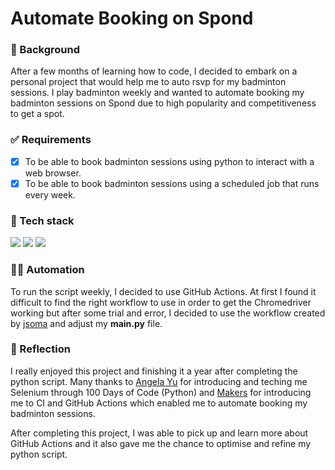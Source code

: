 # Automate Booking on Spond

### 🎇 Background
After a few months of learning how to code, I decided to embark on a personal project that would help me to auto rsvp for my badminton sessions. I play badminton weekly and wanted to automate booking my badminton sessions on Spond due to high popularity and competitiveness to get a spot. 

### ✅ Requirements
- [x] To be able to book badminton sessions using python to interact with a web browser.
- [x] To be able to book badminton sessions using a scheduled job that runs every week.

### 🚀 Tech stack
 <img src="https://img.shields.io/badge/python-3670A0?style=for-the-badge&logo=python&logoColor=ffdd54"> <img src="https://img.shields.io/badge/selenium-43B02A?style=for-the-badge&logo=selenium&logoColor=white">
<img src="https://img.shields.io/badge/github-000000?style=for-the-badge&logo=github&logoColor=white">

### 🏃‍♀️ Automation

To run the script weekly, I decided to use GitHub Actions. At first I found it difficult to find the right workflow to use in order to get the Chromedriver working but after some trial and error, I decided to use the workflow created by [jsoma](https://github.com/jsoma/selenium-github-actions) and adjust my <b>main.py</b> file.

### 📖 Reflection

I really enjoyed this project and finishing it a year after completing the python script. Many thanks to [Angela Yu](https://github.com/angelabauer) for introducing and teching me Selenium through 100 Days of Code (Python) and [Makers](https://github.com/makersacademy) for introducing me to CI and GitHub Actions which enabled me to automate booking my badminton sessions. 

After completing this project, I was able to pick up and learn more about GitHub Actions and it also gave me the chance to optimise and refine my python script.